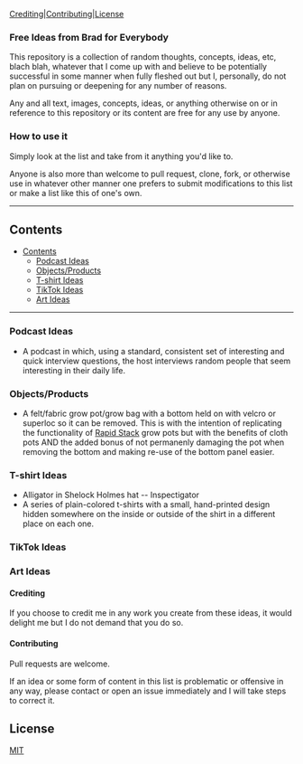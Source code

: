 [Crediting](#crediting)|[Contributing](#contributing)|[License](#license)
### Free Ideas from Brad for Everybody

This repository is a collection of random thoughts, concepts, ideas, etc, blach blah, whatever that I come up with and believe to be potentially successful in some manner when fully fleshed out but I, personally, do not plan on pursuing or deepening for any number of reasons. 

Any and all text, images, concepts, ideas, or anything otherwise on or in reference to this repository or its content are free for any use by anyone. 

### How to use it

Simply look at the list and take from it anything you'd like to. 

Anyone is also more than welcome to pull request, clone, fork, or otherwise  use in whatever other manner one prefers to submit modifications to this list or make a list like this of one's own. 

***
## Contents
- [Contents](#contents)
  - [Podcast Ideas](#podcast-ideas)
  - [Objects/Products](#objectsproducts)
  - [T-shirt Ideas](#t-shirt-ideas)
  - [TikTok Ideas](#tiktok-ideas)
  - [Art Ideas](#art-ideas)
  
  
***
### Podcast Ideas
* A podcast in which, using a standard, consistent set of interesting and quick interview questions, the host interviews random people that seem interesting in their daily life.

### Objects/Products
* A felt/fabric grow pot/grow bag with a bottom held on with velcro or superloc so it can be removed. This is with the intention of replicating the functionality of [Rapid Stack](https://rapidstackgrowpots.com/) grow pots but with the benefits of cloth pots AND the added bonus of not permanenly damaging the pot when removing the bottom and making re-use of the bottom panel easier. 
  
### T-shirt Ideas
* Alligator in Shelock Holmes hat -- Inspectigator
* A series of plain-colored t-shirts with a small, hand-printed design hidden somewhere on the inside or outside of the shirt in a different place on each one.
  
### TikTok Ideas

### Art Ideas


#### Crediting

If you choose to credit me in any work you create from these ideas, it would delight me but I do not demand that you do so. 

#### Contributing
Pull requests are welcome.

If an idea or some form of content in this list is problematic or offensive in any way, please contact or open an issue immediately and I will take steps to correct it.


## License
[MIT](https://choosealicense.com/licenses/mit/)